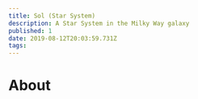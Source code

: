 ```yaml
---
title: Sol (Star System)
description: A Star System in the Milky Way galaxy
published: 1
date: 2019-08-12T20:03:59.731Z
tags: 
---
```


# About